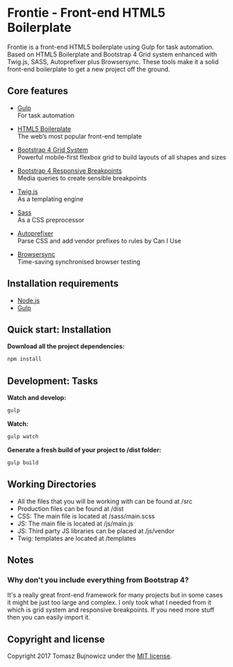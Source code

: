# Frontie - Front-end HTML5 Boilerplate

Frontie is a front-end HTML5 boilerplate using Gulp for task automation.
Based on HTML5 Boilerplate and Bootstrap 4 Grid system enhanced with Twig.js, SASS, Autoprefixer plus Browsersync.
These tools make it a solid front-end boilerplate to get a new project off the ground.

## Core features

* [Gulp](http://gulpjs.com/)  
  For task automation

* [HTML5 Boilerplate](https://html5boilerplate.com/)  
  The web’s most popular front-end template

* [Bootstrap 4 Grid System](http://getbootstrap.com/docs/4.0/layout/grid/)  
  Powerful mobile-first flexbox grid to build layouts of all shapes and sizes

* [Bootstrap 4 Responsive Breakpoints](http://getbootstrap.com/docs/4.0/layout/overview/#responsive-breakpoints)  
  Media queries to create sensible breakpoints

* [Twig.js](https://github.com/twigjs/twig.js)  
  As a templating engine

* [Sass](http://sass-lang.com/)  
  As a CSS preprocessor

* [Autoprefixer](https://www.npmjs.org/package/gulp-autoprefixer)  
  Parse CSS and add vendor prefixes to rules by Can I Use

* [Browsersync](https://www.browsersync.io/)  
  Time-saving synchronised browser testing

## Installation requirements
* [Node.js](https://nodejs.org/)
* [Gulp](http://gulpjs.com/)

## Quick start: Installation
**Download all the project dependencies:**
```sh
npm install
```

## Development: Tasks
**Watch and develop:**
```sh
gulp
```

**Watch:**
```sh
gulp watch
```

**Generate a fresh build of your project to /dist folder:**
```sh
gulp build
```

## Working Directories
* All the files that you will be working with can be found at /src
* Production files can be found at /dist
* CSS: The main file is located at /sass/main.scss
* JS: The main file is located at /js/main.js
* JS: Third party JS libraries can be placed at /js/vendor
* Twig: templates are located at /templates

## Notes

### Why don't you include everything from Bootstrap 4?

It's a really great front-end framework for many projects but in some cases it might be just too large and complex. I only took what I needed from it which is grid system and responsive breakpoints. If you need more stuff then you can easily import it.

## Copyright and license

Copyright 2017 Tomasz Bujnowicz under the [MIT license](http://opensource.org/licenses/MIT).
